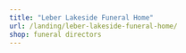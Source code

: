 ```yaml
---
title: "Leber Lakeside Funeral Home"
url: /landing/leber-lakeside-funeral-home/
shop: funeral directors
---
```

